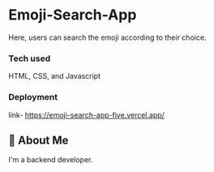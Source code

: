 # Emoji-Search-App

Here, users can search the emoji according to their choice.

### Tech used

HTML, CSS, and Javascript

### Deployment

link- https://emoji-search-app-five.vercel.app/

## 🚀 About Me

I'm a backend developer.
